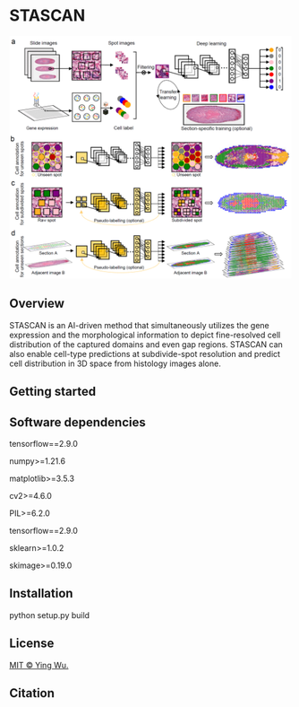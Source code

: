 # STASCAN
![](./STASCAN_overview.png)

## Overview
STASCAN is an AI-driven method that simultaneously utilizes the gene expression and the morphological information to depict fine-resolved cell distribution of the captured domains and even gap regions. 
STASCAN can also enable cell-type predictions at subdivide-spot resolution and predict cell distribution in 3D space from histology images alone. 

## Getting started


## Software dependencies
tensorflow==2.9.0

numpy>=1.21.6

matplotlib>=3.5.3

cv2>=4.6.0

PIL>=6.2.0

tensorflow==2.9.0

sklearn>=1.0.2

skimage>=0.19.0

## Installation
python setup.py build

## License
[MIT © Ying Wu.](./LICENSE.txt)

## Citation
